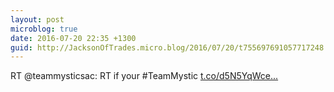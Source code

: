 ```yaml
---
layout: post
microblog: true
date: 2016-07-20 22:35 +1300
guid: http://JacksonOfTrades.micro.blog/2016/07/20/t755697691057717248.html
---
```

RT @teammysticsac: RT if your #TeamMystic [t.co/d5N5YqWce...](https://t.co/d5N5YqWceK)
